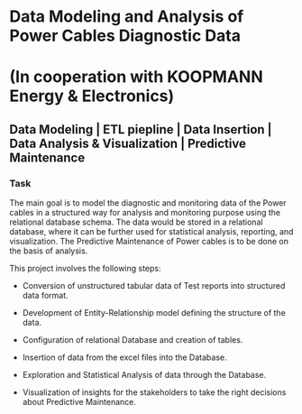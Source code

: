 # Data Modeling and Analysis of Power Cables Diagnostic Data
# (In cooperation with KOOPMANN Energy & Electronics)

## Data Modeling | ETL piepline | Data Insertion | Data Analysis & Visualization | Predictive Maintenance

### Task

The main goal is to model the diagnostic and monitoring data of the Power cables in a structured way for analysis and monitoring purpose using
the relational database schema. The data would be stored in a relational database, where it can be further used for statistical analysis, reporting, and visualization. The Predictive Maintenance of Power cables is to be done on the basis of analysis.

This project involves the following steps:

* Conversion of unstructured tabular data of Test reports into structured data format.

* Development of Entity-Relationship model defining the structure of the data.

* Configuration of relational Database and creation of tables.

* Insertion of data from the excel files into the Database.

* Exploration and Statistical Analysis of data through the Database.

* Visualization of insights for the stakeholders to take the right decisions about Predictive Maintenance.
